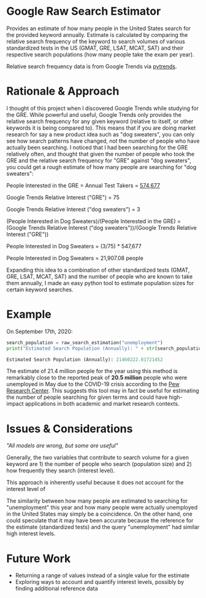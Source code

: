 # Google Raw Search Estimator
Provides an estimate of how many people in the United States search for the provided keyword annually. Estimate is calculated by comparing the relative search frequency of the keyword to search volumes of various standardized tests in the US (GMAT, GRE, LSAT, MCAT, SAT) and their respective search populations (how many people take the exam per year).

Relative search frequency data is from Google Trends via [pytrends](https://github.com/GeneralMills/pytrends). 

# Rationale & Approach
I thought of this project when I discovered Google Trends while studying for the GRE. While powerful and useful, Google Trends only provides the relative search frequency for any given keyword (relative to itself, or other keywords it is being compared to). This means that if you are doing market research for say a new product idea such as "dog sweaters", you can only see how search patterns have changed, not the number of people who have actually been searching. I noticed that I had been searching for the GRE relatively often, and thought that given the number of people who took the GRE and the relative search frequency for "GRE" against "dog sweaters", you could get a rough estimate of how many people are searching for "dog sweaters":


People Interested in the GRE = Annual Test Takers = [574,677](https://www.ets.org/s/gre/pdf/snapshot_test_taker_data_2016.pdf)  

Google Trends Relative Interest ("GRE") = 75  

Google Trends Relative Interest ("dog sweaters") =  3  

  
  

(People Interested in Dog Sweaters)/(People Interested in the GRE) = (Google Trends Relative Interest ("dog sweaters"))/(Google Trends Relative Interest ("GRE"))  

People Interested in Dog Sweaters = (3/75) * 547,677  

People Interested in Dog Sweaters = 21,907.08 people  


Expanding this idea to a combination of other standardized tests (GMAT, GRE, LSAT, MCAT, SAT) and the number of people who are known to take them annually, I made an easy python tool to estimate population sizes for certain keyword searches. 

# Example
On September 17th, 2020:
```python
search_population = raw_search_estimation("unemployment")
print("Estimated Search Population (Annually): " + str(search_population))

Estimated Search Population (Annually): 21460222.81721452
```

The estimate of 21.4 million people for the year using this method is remarkably close to the reported peak of **20.5 million** people who were unemployed in May due to the COVID-19 crisis according to the [Pew Research Center](https://www.pewresearch.org/fact-tank/2020/06/11/unemployment-rose-higher-in-three-months-of-covid-19-than-it-did-in-two-years-of-the-great-recession/#:~:text=Unemployment%20rose%20higher%20in%20three,years%20of%20the%20Great%20Recession&text=The%20COVID%2D19%20outbreak%20and,20.5%20million%20in%20May%202020.). This suggests this tool may in fact be useful for estimating the number of people searching for given terms and could have high-impact applications in both academic and market research contexts.

# Issues & Considerations
*"All models are wrong, but some are useful"*

Generally, the two variables that contribute to search volume for a given keyword are 1) the number of people who search (population size) and 2) how frequently they search (interest level).

This approach is inherently useful because it does not account for the interest level of 

The similarity between how many people are estimated to searching for "unemployment" this year and how many people were actually unemployed in the United States may simply be a coincidence. On the other hand, one could speculate that it may have been accurate because the reference for the estimate (standardized tests) and the query "unemployment" had similar high interest levels.

# Future Work
* Returning a range of values instead of a single value for the estimate
* Exploring ways to account and quantify interest levels, possibly by finding additional reference data
 
